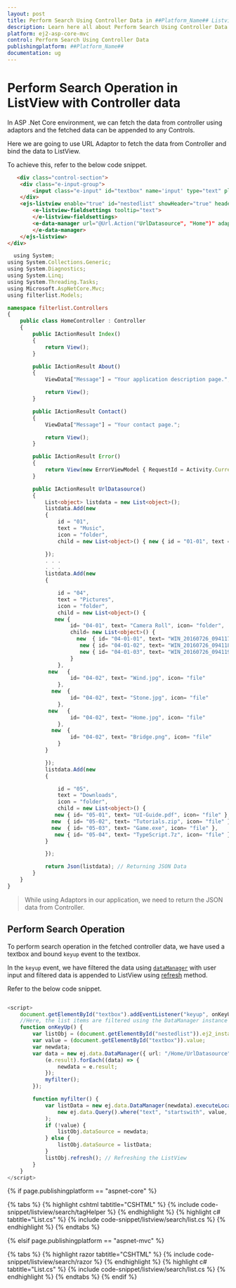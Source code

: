 ```yaml
---
layout: post
title: Perform Search Using Controller Data in ##Platform_Name## Listview Control | Syncfusion
description: Learn here all about Perform Search Using Controller Data in Syncfusion ##Platform_Name## Listview control of Syncfusion Essential JS 2 and more.
platform: ej2-asp-core-mvc
control: Perform Search Using Controller Data
publishingplatform: ##Platform_Name##
documentation: ug
---
```


# Perform Search Operation in ListView with Controller data

In ASP .Net Core environment, we can fetch the data from controller using adaptors and the fetched data can be appended to any Controls.

Here we are going to use URL Adaptor to fetch the data from Controller and bind the data to ListView.

To achieve this, refer to the below code snippet.

```html
   <div class="control-section">
    <div class="e-input-group">
        <input class="e-input" id="textbox" name='input' type="text" placeholder="Search" />
    </div>
    <ejs-listview enable="true" id="nestedlist" showHeader="true" headerTitle="Folder">
        <e-listview-fieldsettings tooltip="text">
        </e-listview-fieldsettings>
        <e-data-manager url="@Url.Action("UrlDatasource", "Home")" adaptor="UrlAdaptor">
        </e-data-manager>
    </ejs-listview>
</div>

```

```typescript
  using System;
using System.Collections.Generic;
using System.Diagnostics;
using System.Linq;
using System.Threading.Tasks;
using Microsoft.AspNetCore.Mvc;
using filterlist.Models;

namespace filterlist.Controllers
{
    public class HomeController : Controller
    {
        public IActionResult Index()
        {
            return View();
        }

        public IActionResult About()
        {
            ViewData["Message"] = "Your application description page.";

            return View();
        }

        public IActionResult Contact()
        {
            ViewData["Message"] = "Your contact page.";

            return View();
        }

        public IActionResult Error()
        {
            return View(new ErrorViewModel { RequestId = Activity.Current?.Id ?? HttpContext.TraceIdentifier });
        }

        public IActionResult UrlDatasource()
        {
            List<object> listdata = new List<object>();
            listdata.Add(new
            {
                id = "01",
                text = "Music",
                icon = "folder",
                child = new List<object>() { new { id = "01-01", text = "Gouttes.mp3", icon = "file" } }

            });
            . . .
            . . .
            listdata.Add(new
            {

                id = "04",
                text = "Pictures",
                icon = "folder",
                child = new List<object>() {
               new {
                    id= "04-01", text= "Camera Roll", icon= "folder",
                    child= new List<object>() {
                      new  { id= "04-01-01", text= "WIN_20160726_094117.JPG", icon= "file" },
                       new { id= "04-01-02", text= "WIN_20160726_094118.JPG", icon= "file" },
                       new { id= "04-01-03", text= "WIN_20160726_094119.JPG", icon= "file" }
                    }
                },
             new   {
                    id= "04-02", text= "Wind.jpg", icon= "file"
                },
              new  {
                    id= "04-02", text= "Stone.jpg", icon= "file"
                },
             new   {
                    id= "04-02", text= "Home.jpg", icon= "file"
                },
              new  {
                    id= "04-02", text= "Bridge.png", icon= "file"
                }
            }

            });
            listdata.Add(new
            {

                id = "05",
                text = "Downloads",
                icon = "folder",
                child = new List<object>() {
               new { id= "05-01", text= "UI-Guide.pdf", icon= "file" },
              new  { id= "05-02", text= "Tutorials.zip", icon= "file" },
              new  { id= "05-03", text= "Game.exe", icon= "file" },
               new { id= "05-04", text= "TypeScript.7z", icon= "file" },
            }

            });

            return Json(listdata); // Returning JSON Data
        }
    }
}

```

> While using Adaptors in our application, we need to return the JSON data from Controller.

## Perform Search Operation

To perform search operation in the fetched controller data, we have used a textbox and bound `keyup` event to the textbox.

In the `keyup` event, we have filtered the data using [`dataManager`](https://ej2.syncfusion.com/documentation/api/data/dataManager/) with user input and filtered data is appended to ListView using [refresh](https://ej2.syncfusion.com/documentation/api/list-view/#refresh) method.

Refer to the below code snippet.

```typescript

<script>
    document.getElementById("textbox").addEventListener("keyup", onKeyUp);
    //Here, the list items are filtered using the DataManager instance for ListView
    function onKeyUp() {
        var listObj = (document.getElementById("nestedlist")).ej2_instances[0];
        var value = (document.getElementById("textbox")).value;
        var newdata;
        var data = new ej.data.DataManager({ url: "/Home/UrlDatasource", adaptor: new ej.data.UrlAdaptor }).executeQuery(new ej.data.Query()).then((e) => {
            (e.result).forEach((data) => {
                newdata = e.result;
            });
            myfilter();
        });

        function myfilter() {
            var listData = new ej.data.DataManager(newdata).executeLocal(
                new ej.data.Query().where("text", "startswith", value, true)
            );
            if (!value) {
                listObj.dataSource = newdata;
            } else {
                listObj.dataSource = listData;
            }
            listObj.refresh(); // Refreshing the ListView
        }
    }
</script>

```

{% if page.publishingplatform == "aspnet-core" %}

{% tabs %}
{% highlight cshtml tabtitle="CSHTML" %}
{% include code-snippet/listview/search/tagHelper %}
{% endhighlight %}
{% highlight c# tabtitle="List.cs" %}
{% include code-snippet/listview/search/list.cs %}
{% endhighlight %}
{% endtabs %}

{% elsif page.publishingplatform == "aspnet-mvc" %}

{% tabs %}
{% highlight razor tabtitle="CSHTML" %}
{% include code-snippet/listview/search/razor %}
{% endhighlight %}
{% highlight c# tabtitle="List.cs" %}
{% include code-snippet/listview/search/list.cs %}
{% endhighlight %}
{% endtabs %}
{% endif %}

